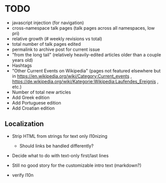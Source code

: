 # TODO

* javascript injection (for navigation)
* cross-namespace talk pages (talk pages across all namespaces, low pri)
* relative growth (# weekly revisions vs total)
* total number of talk pages edited
* permalink to archive post for current issue
* "from the long tail" (relatively heavily-edited articles older than a couple years old)
* Hashtags
* "Other Current Events on Wikipedia" (pages not featured elsewhere but in https://en.wikipedia.org/wiki/Category:Current_events , https://de.wikipedia.org/wiki/Kategorie:Wikipedia:Laufendes_Ereignis , etc.)
* Number of total new articles
* Add Greek edition
* Add Portuguese edition
* Add Croatian edition

## Localization

* Strip HTML from strings for text only l10nizing
  * Should links be handled differently?
* Decide what to do with text-only first/last lines
* Still no good story for the customizable intro text (markdown?)


* verify l10n
